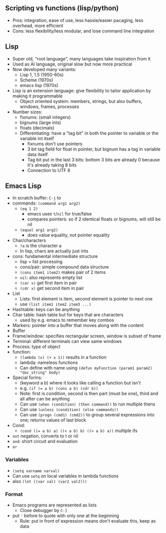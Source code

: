 ## Scripting vs functions (lisp/python)
- Pros: integration, ease of use, less hassle/easier pacaging, less overhead, more efficient
- Cons: less flexibility/less modular, and lose command line integration
## Lisp
- Super old, "root language", many languages take inspiration from it
- Used as AI language, original slow but now more practical
- Now developed many variants:
	- Lisp 1, 1.5 (1950-60s)
	- Scheme (1970s)
	- emacs lisp (1970s)
- Lisp is an extension language: give flexibility to tailor application by making it programmable
	- Object oriented system: members, strings, but also buffers, windows, frames, processes
- Number sizes:
	- fixnums: (small integers)
	- bignums (large ints)
	- floats (decimals)
	- Differentiating: have a "tag bit" in both the pointer to variable or the variable int itself
		- fixnums don't use pointers
		- 3 bit tag field for float in pointer, but bignum has a tag in variable data itself 
		- Tag bit put in the last 3 bits: bottom 3 bits are already 0 because it's already taking 8 bits
		- Connection to UTF 8
## Emacs Lisp
- In scratch buffer: `C-j` to 
- commands: `(command arg1 arg2)`
	- `(eq 1 2)`
		- emacs uses `t`/`nil` for true/false
		- compares pointers: so if 2 identical floats or bignums, will still be nil
	- `(equal arg1 arg2)`
		- does value equality, not pointer equality
- Char/characters
	- `?a` is the character a
	- In lisp, chars are actually just ints
- cons: fundamental intermediate structure
	- lisp = list processing  
	- cons/pair: simple compound data structure 
	- `(cons item1 item2)` makes pair of 2 items
	- `nil`: also represents empty list
	- `(car x)` get first item in pair
	- `(cdr x)` get second item in pair
- List
	- Lists: first element is item, second element is pointer to next one
	- use `(list item1 item2 item3 ...)`
- Hashtable: keys can be anything
- Char table: hash table but for keys that are characters
	- used by e.g. emacs to remember key combos
- Markers: pointer into a buffer that moves along with the content
- Buffer
- Frame/window: specifies rectangular screen, window is subset of frame
- Terminal: different terminals can view same windows
- Process: type of object
- function:
	- `(lambda (x) (+ x 1))` results in a function
	- lambda: nameless functions
	- Can define with name using `(defun myFunction (param1 param2) "doc_string" body)`
- Special forms:
	- (keyword a b) where it looks like calling a function but isn't
	- e.g. `(if (= a b) (cons a b) (cdr b))`
	- Note: first is condition, second is then part (must be one), third and all after can be anything
	- Can use `(when (condition) (then command))` to run multiple thens
	- Can use `(unless (condition) (else commands))`
	- Can use `(progn (cmd1) (cmd2))` to group several expressions into one; returns values of last block
- Cond:
	- `(cond ((= a b) a) ((< a b) b) ((> a b) a))` multiple ifs
- `not` negation, converts to t or nil
- `and`: short circuit and evaluation
- `or`
### Variables
- `(setq varname varval)`
- Can use `setq` on local variables in lambda functions
- also `(let ((var val) (var2 val2)))`

### Format
- Emacs programs are represented as lists
	- Close debugger by `C-]`
- put `'` before to quote with only one at the beginning
	- Rule: put in front of expression means don't evaluate this, keep as data